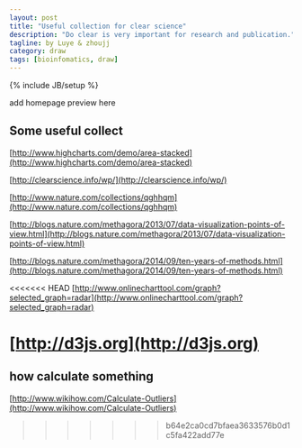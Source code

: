 ```yaml
---
layout: post
title: "Useful collection for clear science"
description: "Do clear is very important for research and publication."
tagline: by Luye & zhoujj
category: draw
tags: [bioinfomatics, draw]
---
```

{% include JB/setup %}

add homepage preview here

<!--more-->


## Some useful collect

[http://www.highcharts.com/demo/area-stacked](http://www.highcharts.com/demo/area-stacked)

[http://clearscience.info/wp/](http://clearscience.info/wp/)


[http://www.nature.com/collections/qghhqm](http://www.nature.com/collections/qghhqm)


[http://blogs.nature.com/methagora/2013/07/data-visualization-points-of-view.html](http://blogs.nature.com/methagora/2013/07/data-visualization-points-of-view.html)


[http://blogs.nature.com/methagora/2014/09/ten-years-of-methods.html](http://blogs.nature.com/methagora/2014/09/ten-years-of-methods.html)

<<<<<<< HEAD
[http://www.onlinecharttool.com/graph?selected_graph=radar](http://www.onlinecharttool.com/graph?selected_graph=radar)

[http://d3js.org](http://d3js.org)
=======
## how calculate something

[http://www.wikihow.com/Calculate-Outliers](http://www.wikihow.com/Calculate-Outliers)
>>>>>>> b64e2ca0cd7bfaea3633576b0d1c5fa422add77e



